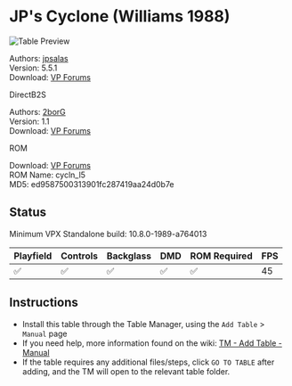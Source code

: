 ﻿# JP's Cyclone (Williams 1988)

![Table Preview](../../images/vpx-jps-cyclone-preview.jpg)

Authors: [jpsalas](https://www.vpforums.org/index.php?s=543a5ca562cc33a89debe8ace8834f1e&showuser=277)  
Version: 5.5.1  
Download: [VP Forums](https://www.vpforums.org/index.php?app=downloads&showfile=16626)

DirectB2S

Authors: [2borG](https://www.vpforums.org/index.php?showuser=43712)  
Version: 1.1  
Download: [VP Forums](https://www.vpforums.org/index.php?app=downloads&showfile=15163)

ROM

Download: [VP Forums](https://www.vpforums.org/index.php?app=downloads&showfile=907)  
ROM Name: cycln_l5  
MD5: ed9587500313901fc287419aa24d0b7e

## Status 

Minimum VPX Standalone build: 10.8.0-1989-a764013

| Playfield | Controls | Backglass | DMD | ROM Required | FPS | 
|-----------|----------|-----------|-----|--------------|-----|
| :white_check_mark: | :white_check_mark: | :white_check_mark: | :white_check_mark: | :white_check_mark: | 45 |

## Instructions

- Install this table through the Table Manager, using the `Add Table` > `Manual` page
- If you need help, more information found on the wiki: [TM - Add Table - Manual](https://github.com/LegendsUnchained/vpx-standalone-alp4k/wiki/%5B04%5D-%F0%9F%A7%A1-TM-%E2%80%90-Other-Features#add-table---manual)
- If the table requires any additional files/steps, click `GO TO TABLE` after adding, and the TM will open to the relevant table folder.

